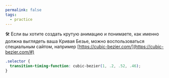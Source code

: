```yaml
---
permalink: false
tags:
  - practice
---
```



🛠 Если вы хотите создать крутую анимацию и понимаете, как именно должна выглядеть ваша Кривая Безье, можно воспользоваться специальным сайтом, например [https://cubic-bezier.com/](https://cubic-bezier.com/#)

```css
.selector {
  transition-timing-function: cubic-bezier(1, .2, .52, .46);
}
```
